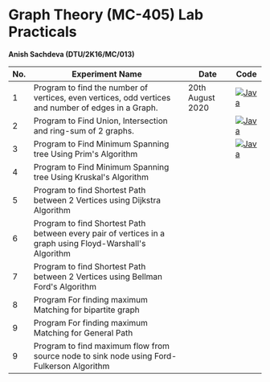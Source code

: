 # Graph Theory (MC-405) Lab Practicals
__Anish Sachdeva (DTU/2K16/MC/013)__


| No. | Experiment Name | Date | Code |
|-----|-----------------|------|------|
| 1 | Program to find the number of vertices, even vertices, odd vertices and number of edges in a Graph. | 20th August 2020 | [![Java](https://img.icons8.com/color/40/000000/java-coffee-cup-logo.png)](src/Lab1.java) |  
| 2 | Program to Find Union, Intersection and ring-sum of 2 graphs. | | [![Java](https://img.icons8.com/color/40/000000/java-coffee-cup-logo.png)](src/Lab2.java)|
| 3 | Program to Find Minimum Spanning tree Using Prim's Algorithm | | [![Java](https://img.icons8.com/color/40/000000/java-coffee-cup-logo.png)](src/Lab3.java) |
| 4 | Program to Find Minimum Spanning tree Using Kruskal's Algorithm | | |
| 5 | Program to find Shortest Path between 2 Vertices using Dijkstra Algorithm | | |
| 6 | Program to find Shortest Path between every pair of vertices in a graph using Floyd-Warshall's Algorithm | | |
| 7 | Program to find Shortest Path between 2 Vertices using Bellman Ford's Algorithm | | |
| 8 | Program For finding maximum Matching for bipartite graph | | |
| 9 | Program For finding maximum Matching for General Path | | |
| 9 | Program to find maximum flow from source node to sink node using Ford-Fulkerson Algorithm | | | 
